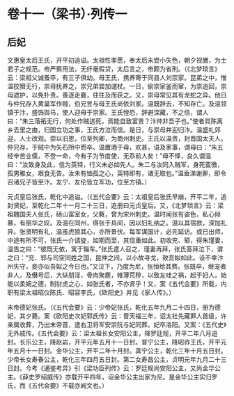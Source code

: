 # 卷十一（梁书）·列传一

## 后妃

文惠皇太后王氏，开平初追谥。太祖性孝愿，奉太后未尝小失色，朝夕视膳，为士君子之规范。帝严察用法，无纤毫假贷，太后言之，帝颇为省刑。（《北梦琐言》云：梁祖父诚蚤卒，有三子俱幼。母王氏，携养寄于同县人刘崇家。昆弟之中，惟温狡猾无行，崇母抚养之，崇兄弟尝加谴杖。一日，偷崇家釜而窜，为崇追回，崇母遮护，以免扑责。善逐走鹿，往往及而获之。又，崇母常见其有龙蛇之异。他日与仲兄存入黄巢军作贼，伯兄昱与母王氏尚依刘家。温既辞去，不知存亡。及温领镇于汴，盛饰舆马，使人迎母于崇家。王氏惶恐，辞避深藏，不之信，谓人曰：“朱三落拓无行，何处作贼送死，焉能自致富贵？汴帅非吾子也。”使者具陈离乡去里之由，归国立功之事，王氏方泣而信。是日，与崇母并迎归汴。温盛礼郊迎，人士改观。崇以旧恩，位至列卿，为商州刺史。王氏以温贵，封晋国太夫人。仲兄存，于贼中为矢石所中而卒。温置酒于母，欢甚，语及家事，谓母曰：“朱五经辛苦业儒，不登一命，今有子为节度使，无忝前人矣！”母不怿，良久谓温曰：“汝致身及此，信为英特，行义未必如先人。朱二与汝同入贼军，身死蛮徼，孤男稚女，艰食无告。汝未有恤孤之心，英特即有，诸无取也。”温垂涕谢罪，即令召诸兄子皆至汴。友宁、友伦皆立军功，位至方镇。）

元贞皇后张氏，乾化中追谥。（《五代会要》云：太祖皇后张氏早崩，开平二年，追封贤妃，至乾化二年十一月二十三日，追册曰元贞皇后。又，《北梦琐言》云：梁祖魏国夫人张氏，砀山富室女，父蕤，曾为宋州刺史。温时闻张有姿色，私心倾慕，有丽华之叹。及温在同州，得张于兵间，因以妇礼纳之。温以其宿款，深加礼异。张贤明有礼，温虽虎狼其心，亦所景伏。每军谋国计，必先延访。或已出师，中途有所不可，张氏一介请旋，如期而至，其信重如此。初收兖、郓，得朱瑾妻，温告之曰：“彼既无依，寓于辎车。”张氏遣人召之，瑾妻再拜，张氏答拜泣下，谓之曰：“兖、郓与司空同姓之国，昆仲之间，以小故寻戈，致吾姒如此。设不幸汴州失守，妾亦似吾姒之今日也。”又泣下，乃度为尼，张恒给其费。张既卒，继宠者非人，及僭号后，大纵朋淫，骨肉聚麀，帷薄荒秽，以致友珪之祸，起于妇人。始能以柔婉之德，制豺虎之心，如张氏者，不亦贤乎！又，案《五代会要》所载，内职有梁太祖昭仪陈氏、昭容李氏，《欧阳史》并见《家人传》。）

末帝德妃张氏。（《五代会要》云：少帝妃张氏，乾化五年九月二十四日，册为德妃，其夕薨。案《欧阳史次妃郭氏传》云：晋天福三年，诏太社先藏罪人首级，许亲属收葬，乃出末帝首，遣右卫将军安崇阮与妃同葬。妃卒洛阳。又案：《五代史》无外戚传。《五代会要》云：梁太祖长女安阳公主，降罗廷规，开平二年八月追封。长乐公主，降赵岩，开平元年五月十一日封。普宁公主，降昭祚王氏，开平元年五月十一日封。金华公主，开平二年十月封。真宁公主，乾化三年十月五日封。少帝长女寿春公主，乾化三年四月五日封。第二女寿昌公主，贞明元年九月二十三日封。今考《通鉴考异》引《梁功臣列传》云：罗廷规尚安阳公主，又尚金华公主。《薛史罗绍威传》亦载开平四年，诏金华公主出家为尼。是金华公主实归罗氏，而《五代会要》不载亦阙文也。）
